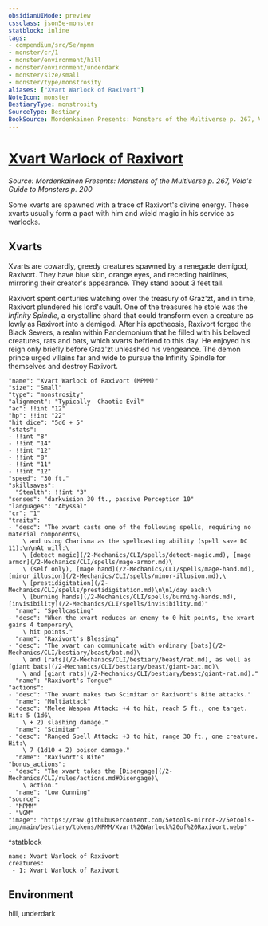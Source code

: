 ```yaml
---
obsidianUIMode: preview
cssclass: json5e-monster
statblock: inline
tags:
- compendium/src/5e/mpmm
- monster/cr/1
- monster/environment/hill
- monster/environment/underdark
- monster/size/small
- monster/type/monstrosity
aliases: ["Xvart Warlock of Raxivort"]
NoteIcon: monster
BestiaryType: monstrosity
SourceType: Bestiary
BookSource: Mordenkainen Presents: Monsters of the Multiverse p. 267, Volo's Guide to Monsters p. 200
---
```

# [Xvart Warlock of Raxivort](2-Mechanics\CLI\bestiary\monstrosity/xvart-warlock-of-raxivort-mpmm.md)
*Source: Mordenkainen Presents: Monsters of the Multiverse p. 267, Volo's Guide to Monsters p. 200*  

Some xvarts are spawned with a trace of Raxivort's divine energy. These xvarts usually form a pact with him and wield magic in his service as warlocks.

## Xvarts

Xvarts are cowardly, greedy creatures spawned by a renegade demigod, Raxivort. They have blue skin, orange eyes, and receding hairlines, mirroring their creator's appearance. They stand about 3 feet tall.

Raxivort spent centuries watching over the treasury of Graz'zt, and in time, Raxivort plundered his lord's vault. One of the treasures he stole was the *Infinity Spindle*, a crystalline shard that could transform even a creature as lowly as Raxivort into a demigod. After his apotheosis, Raxivort forged the Black Sewers, a realm within Pandemonium that he filled with his beloved creatures, rats and bats, which xvarts befriend to this day. He enjoyed his reign only briefly before Graz'zt unleashed his vengeance. The demon prince urged villains far and wide to pursue the Infinity Spindle for themselves and destroy Raxivort.

```statblock
"name": "Xvart Warlock of Raxivort (MPMM)"
"size": "Small"
"type": "monstrosity"
"alignment": "Typically  Chaotic Evil"
"ac": !!int "12"
"hp": !!int "22"
"hit_dice": "5d6 + 5"
"stats":
- !!int "8"
- !!int "14"
- !!int "12"
- !!int "8"
- !!int "11"
- !!int "12"
"speed": "30 ft."
"skillsaves":
  "Stealth": !!int "3"
"senses": "darkvision 30 ft., passive Perception 10"
"languages": "Abyssal"
"cr": "1"
"traits":
- "desc": "The xvart casts one of the following spells, requiring no material components\
    \ and using Charisma as the spellcasting ability (spell save DC 11):\n\nAt will:\
    \ [detect magic](/2-Mechanics/CLI/spells/detect-magic.md), [mage armor](/2-Mechanics/CLI/spells/mage-armor.md)\
    \ (self only), [mage hand](/2-Mechanics/CLI/spells/mage-hand.md), [minor illusion](/2-Mechanics/CLI/spells/minor-illusion.md),\
    \ [prestidigitation](/2-Mechanics/CLI/spells/prestidigitation.md)\n\n1/day each:\
    \ [burning hands](/2-Mechanics/CLI/spells/burning-hands.md), [invisibility](/2-Mechanics/CLI/spells/invisibility.md)"
  "name": "Spellcasting"
- "desc": "When the xvart reduces an enemy to 0 hit points, the xvart gains 4 temporary\
    \ hit points."
  "name": "Raxivort's Blessing"
- "desc": "The xvart can communicate with ordinary [bats](/2-Mechanics/CLI/bestiary/beast/bat.md)\
    \ and [rats](/2-Mechanics/CLI/bestiary/beast/rat.md), as well as [giant bats](/2-Mechanics/CLI/bestiary/beast/giant-bat.md)\
    \ and [giant rats](/2-Mechanics/CLI/bestiary/beast/giant-rat.md)."
  "name": "Raxivort's Tongue"
"actions":
- "desc": "The xvart makes two Scimitar or Raxivort's Bite attacks."
  "name": "Multiattack"
- "desc": "Melee Weapon Attack: +4 to hit, reach 5 ft., one target. Hit: 5 (1d6\
    \ + 2) slashing damage."
  "name": "Scimitar"
- "desc": "Ranged Spell Attack: +3 to hit, range 30 ft., one creature. Hit:\
    \ 7 (1d10 + 2) poison damage."
  "name": "Raxivort's Bite"
"bonus_actions":
- "desc": "The xvart takes the [Disengage](/2-Mechanics/CLI/rules/actions.md#Disengage)\
    \ action."
  "name": "Low Cunning"
"source":
- "MPMM"
- "VGM"
"image": "https://raw.githubusercontent.com/5etools-mirror-2/5etools-img/main/bestiary/tokens/MPMM/Xvart%20Warlock%20of%20Raxivort.webp"
```
^statblock

```encounter-table
name: Xvart Warlock of Raxivort
creatures:
 - 1: Xvart Warlock of Raxivort
```

## Environment

hill, underdark